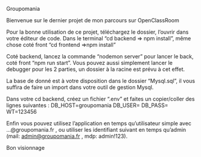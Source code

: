 Groupomania

Bienvenue sur le dernier projet de mon parcours sur OpenClassRoom

Pour la bonne utilisation de ce projet, téléchargez le dossier, l’ouvrir dans votre éditeur de code.
Dans le terminal “cd backend => npm install”, même chose coté front “cd frontend =>npm install”

Coté backend, lancez la commande “nodemon server” pour lancer le back, coté front “npm run start”. Vous pouvez aussi simplement lancer le debugger pour les 2 parties, un dossier à la racine est prévu à cet effet.

La base de donné est à votre disposition dans le dossier “Mysql.sql”, il vous suffira de faire un import dans votre outil de gestion Mysql.

Dans votre cd backend, créez un fichier “.env” et faites un copier/coller des lignes suivantes :
DB_HOST=groupomania
DB_USER= <username>
DB_PASS= <password>
WT=123456

Enfin vous pouvez utilisez l’application en temps qu’utilisateur simple avec …@groupomania.fr , ou utiliser les identifiant suivant en temps qu’admin (mail: admin@groupomania.fr , mdp: admin!123).

Bon visionnage
 
